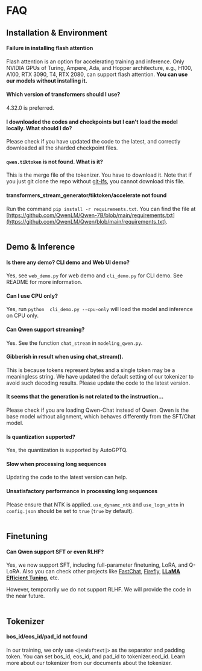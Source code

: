 # FAQ

## Installation & Environment

#### Failure in installing flash attention

Flash attention is an option for accelerating training and inference. Only NVIDIA GPUs of Turing, Ampere, Ada, and Hopper architecture, e.g., H100, A100, RTX 3090, T4, RTX 2080, can support flash attention. **You can use our models without installing it.**

#### Which version of transformers should I use?

4.32.0 is preferred.

#### I downloaded the codes and checkpoints but I can't load the model locally. What should I do?

Please check if you have updated the code to the latest, and correctly downloaded all the sharded checkpoint files.

#### `qwen.tiktoken` is not found. What is it?

This is the merge file of the tokenizer. You have to download it. Note that if you just git clone the repo without [git-lfs](https://git-lfs.com), you cannot download this file.

#### transformers_stream_generator/tiktoken/accelerate not found

Run the command `pip install -r requirements.txt`. You can find the file at [https://github.com/QwenLM/Qwen-7B/blob/main/requirements.txt](https://github.com/QwenLM/Qwen/blob/main/requirements.txt).
<br><br>



## Demo & Inference

#### Is there any demo? CLI demo and Web UI demo?

Yes, see `web_demo.py` for web demo and `cli_demo.py` for CLI demo. See README for more information.


#### Can I use CPU only?

Yes, run `python  cli_demo.py --cpu-only` will load the model and inference on CPU only.

#### Can Qwen support streaming?

Yes. See the function `chat_stream` in `modeling_qwen.py`.

#### Gibberish in result when using chat_stream().

This is because tokens represent bytes and a single token may be a meaningless string. We have updated the default setting of our tokenizer to avoid such decoding results. Please update the code to the latest version.

#### It seems that the generation is not related to the instruction...

Please check if you are loading Qwen-Chat instead of Qwen. Qwen is the base model without alignment, which behaves differently from the SFT/Chat model.

#### Is quantization supported?

Yes, the quantization is supported by AutoGPTQ. 


#### Slow when processing long sequences

Updating the code to the latest version can help.

#### Unsatisfactory performance in processing long sequences

Please ensure that NTK is applied. `use_dynamc_ntk` and `use_logn_attn` in `config.json` should be set to `true` (`true` by default).
<br><br>



## Finetuning

#### Can Qwen support SFT or even RLHF?

Yes, we now support SFT, including full-parameter finetuning, LoRA, and Q-LoRA. Also you can check other projects like [FastChat](**[https://github.com/lm-sys/FastChat](https://github.com/lm-sys/FastChat)), [Firefly]([https://github.com/yangjianxin1/Firefly](https://github.com/yangjianxin1/Firefly)), [**LLaMA Efficient Tuning**]([https://github.com/hiyouga/LLaMA-Efficient-Tuning](https://github.com/hiyouga/LLaMA-Efficient-Tuning)), etc.

However, temporarily we do not support RLHF. We will provide the code in the near future.
<br><br>



## Tokenizer

#### bos_id/eos_id/pad_id not found

In our training, we only use `<|endoftext|>` as the separator and padding token. You can set bos_id, eos_id, and pad_id to tokenizer.eod_id. Learn more about our tokenizer from our documents about the tokenizer.

